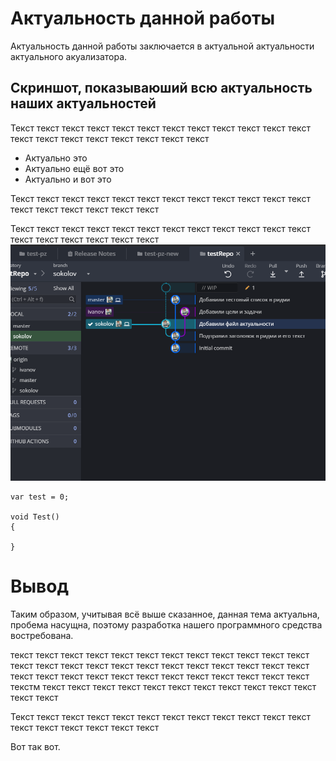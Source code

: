 # Актуальность данной работы
Актуальность данной работы заключается в актуальной актуальности актуального акуализатора.

## Скриншот, показываюший всю актуальность наших актуальностей

Текст текст текст текст текст текст текст текст текст текст текст текст текст текст текст текст текст текст текст текст 

* Актуально это
* Актуально ещё вот это
* Актуально и вот это

Текст текст текст текст текст текст текст текст текст текст текст текст текст текст текст текст текст текст

Текст текст текст текст текст текст текст текст текст текст текст текст текст текст текст текст текст текст
![GitHub Logo](./Resources/Скриншот.PNG)

```
var test = 0;

void Test() 
{

}
```

# Вывод
Таким образом, учитывая всё выше сказанное, данная тема актуальна, пробема насущна, 
поэтому разработка нашего программного средства востребована.

 текст текст текст текст текст текст текст текст текст текст текст текст
  текст текст текст текст текст текст текст текст текст текст текст текст текст
   текст текст текст текст текст текст текст текст текст текст текст текстм
    текст текст текст текст текст текст текст текст текст текст текст текст текст

Текст текст текст текст текст текст текст текст текст текст текст текст текст текст текст текст текст текст

Вот так вот.